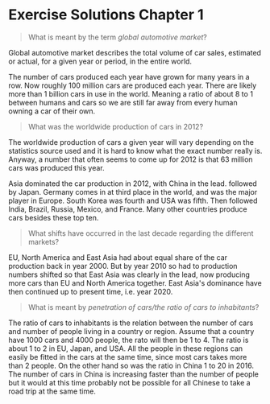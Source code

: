 # Exercise Solutions Chapter 1

> What is meant by the term _global automotive market_?

Global automotive market describes the total volume of car sales, estimated or actual, for a given year or period, in the entire world.

The number of cars produced each year have grown for many years in a row. Now roughly 100 million cars are produced each year. There are likely more than 1 billion cars in use in the world. Meaning a ratio of about 8 to 1 between humans and cars so we are still far away from every human owning a car of their own.

> What was the worldwide production of cars in 2012?

The worldwide production of cars a given year will vary depending on the statistics source used and it is hard to know what the exact number really is. Anyway, a number that often seems to come up for 2012 is that 63 million cars was produced this year.

Asia dominated the car production in 2012, with China in the lead. followed by Japan. Germany comes in at third place in the world, and was the major player in Europe. South Korea was fourth and USA was fifth. Then followed India, Brazil, Russia, Mexico, and France. Many other countries produce cars besides these top ten.

> What shifts have occurred in the last decade regarding the different markets?

EU, North America and East Asia had about equal share of the car production back in year 2000. But by year 2010 so had to production numbers shifted so that East Asia was clearly in the lead, now producing more cars than EU and North America together. East Asia's dominance have then continued up to present time, i.e. year 2020.

> What is meant by _penetration of cars/the ratio of cars to inhabitants_?

The ratio of cars to inhabitants is the relation between the  number of cars and number of people living in a country or region. Assume that a country have 1000 cars and 4000 people, the rato will then be 1 to 4. The ratio is about 1 to 2 in EU, Japan, and USA. All the people in these regions can easily be fitted in the cars at the same time, since most cars takes more than 2 people. On the other hand so was the ratio in China 1 to 20 in 2016. The number of cars in China is increasing faster than the number of people but it would at this time probably not be possible for all Chinese to take a road trip at the same time.
